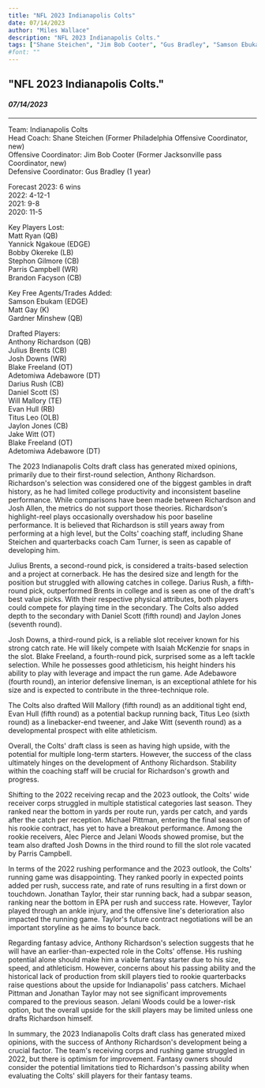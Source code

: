 ```yaml
---
title: "NFL 2023 Indianapolis Colts"
date: 07/14/2023
author: "Miles Wallace"
description: "NFL 2023 Indianapolis Colts."
tags: ["Shane Steichen", "Jim Bob Cooter", "Gus Bradley", "Samson Ebukam", "Matt Gay", "Gardner Minshew", "Anthony Richardson", "Julius Brents", "Josh Downs", "Blake Freeland", "Adetomiwa Adebawore", "Michael Pittman", "Jonathan Taylor"  ]
#font: ""
---
```

## "NFL 2023 Indianapolis Colts."
#### _07/14/2023_ 
____
Team: Indianapolis Colts  
Head Coach: Shane Steichen (Former Philadelphia Offensive Coordinator, new)  
Offensive Coordinator: Jim Bob Cooter (Former Jacksonville pass Coordinator, new)  
Defensive Coordinator: Gus Bradley (1 year)  
  
Forecast 2023: 6 wins  
2022: 4-12-1  
2021: 9-8  
2020: 11-5  
  
Key Players Lost:  
Matt Ryan (QB)  
Yannick Ngakoue (EDGE)  
Bobby Okereke (LB)  
Stephon Gilmore (CB)  
Parris Campbell (WR)  
Brandon Facyson (CB)  
    
Key Free Agents/Trades Added:   
Samson Ebukam (EDGE)    
Matt Gay (K)  
Gardner Minshew (QB)  
  
Drafted Players:  
Anthony Richardson (QB)    
Julius Brents (CB)  
Josh Downs (WR)  
Blake Freeland (OT)  
Adetomiwa Adebawore (DT)  
Darius Rush (CB)  
Daniel Scott (S)  
Will Mallory (TE)  
Evan Hull (RB)  
Titus Leo (OLB)  
Jaylon Jones (CB)  
Jake Witt (OT)  
Blake Freeland (OT)  
Adetomiwa Adebawore (DT)  
  
The 2023 Indianapolis Colts draft class has generated mixed opinions, primarily due to their first-round selection, Anthony Richardson. Richardson's selection was considered one of the biggest gambles in draft history, as he had limited college productivity and inconsistent baseline performance. While comparisons have been made between Richardson and Josh Allen, the metrics do not support those theories. Richardson's highlight-reel plays occasionally overshadow his poor baseline performance. It is believed that Richardson is still years away from performing at a high level, but the Colts' coaching staff, including Shane Steichen and quarterbacks coach Cam Turner, is seen as capable of developing him.

Julius Brents, a second-round pick, is considered a traits-based selection and a project at cornerback. He has the desired size and length for the position but struggled with allowing catches in college. Darius Rush, a fifth-round pick, outperformed Brents in college and is seen as one of the draft's best value picks. With their respective physical attributes, both players could compete for playing time in the secondary. The Colts also added depth to the secondary with Daniel Scott (fifth round) and Jaylon Jones (seventh round).

Josh Downs, a third-round pick, is a reliable slot receiver known for his strong catch rate. He will likely compete with Isaiah McKenzie for snaps in the slot. Blake Freeland, a fourth-round pick, surprised some as a left tackle selection. While he possesses good athleticism, his height hinders his ability to play with leverage and impact the run game. Ade Adebawore (fourth round), an interior defensive lineman, is an exceptional athlete for his size and is expected to contribute in the three-technique role.

The Colts also drafted Will Mallory (fifth round) as an additional tight end, Evan Hull (fifth round) as a potential backup running back, Titus Leo (sixth round) as a linebacker-end tweener, and Jake Witt (seventh round) as a developmental prospect with elite athleticism.

Overall, the Colts' draft class is seen as having high upside, with the potential for multiple long-term starters. However, the success of the class ultimately hinges on the development of Anthony Richardson. Stability within the coaching staff will be crucial for Richardson's growth and progress.

Shifting to the 2022 receiving recap and the 2023 outlook, the Colts' wide receiver corps struggled in multiple statistical categories last season. They ranked near the bottom in yards per route run, yards per catch, and yards after the catch per reception. Michael Pittman, entering the final season of his rookie contract, has yet to have a breakout performance. Among the rookie receivers, Alec Pierce and Jelani Woods showed promise, but the team also drafted Josh Downs in the third round to fill the slot role vacated by Parris Campbell.

In terms of the 2022 rushing performance and the 2023 outlook, the Colts' running game was disappointing. They ranked poorly in expected points added per rush, success rate, and rate of runs resulting in a first down or touchdown. Jonathan Taylor, their star running back, had a subpar season, ranking near the bottom in EPA per rush and success rate. However, Taylor played through an ankle injury, and the offensive line's deterioration also impacted the running game. Taylor's future contract negotiations will be an important storyline as he aims to bounce back.

Regarding fantasy advice, Anthony Richardson's selection suggests that he will have an earlier-than-expected role in the Colts' offense. His rushing potential alone should make him a viable fantasy starter due to his size, speed, and athleticism. However, concerns about his passing ability and the historical lack of production from skill players tied to rookie quarterbacks raise questions about the upside for Indianapolis' pass catchers. Michael Pittman and Jonathan Taylor may not see significant improvements compared to the previous season. Jelani Woods could be a lower-risk option, but the overall upside for the skill players may be limited unless one drafts Richardson himself.

In summary, the 2023 Indianapolis Colts draft class has generated mixed opinions, with the success of Anthony Richardson's development being a crucial factor. The team's receiving corps and rushing game struggled in 2022, but there is optimism for improvement. Fantasy owners should consider the potential limitations tied to Richardson's passing ability when evaluating the Colts' skill players for their fantasy teams.    


